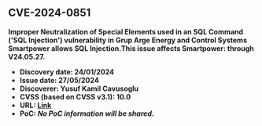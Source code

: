 ## CVE-2024-0851

**Improper Neutralization of Special Elements used in an SQL Command ('SQL Injection') vulnerability in Grup Arge Energy and Control Systems Smartpower allows SQL Injection.This issue affects Smartpower: through V24.05.27.**

- **Discovery date: 24/01/2024**
- **Issue date: 27/05/2024**
- **Discoverer: Yusuf Kamil Cavusoglu**
- **CVSS (based on CVSS v3.1): 10.0**
- **URL: [Link](https://nvd.nist.gov/vuln/detail/CVE-2024-0851)**
- **PoC: *No PoC information will be shared.***
